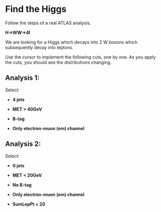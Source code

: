# Find the Higgs

Follow the steps of a real ATLAS analysis. 

**H->WW->4l**

We are looking for a Higgs which decays into 2 W bosons which subsequently decay into leptons. 

Use the cursor to implement the following cuts, one by one.
As you apply the cuts, you should see the distributions changing.  

## Analysis 1:
Select: 
* **4 jets**

* **MET > 40GeV**

* **B-tag**

* **Only electron-muon (em) channel**




## Analysis 2:
Select: 
* **0 jets**

* **MET < 20GeV**

* **No B-tag**

* **Only electron-muon (em) channel**

* **SumLepPt < 20**




